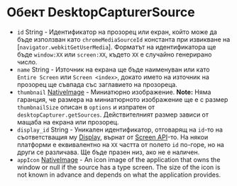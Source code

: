 # Обект DesktopCapturerSource

* `id` String - Идентификатор на прозорец или екран, който може да бъде използван като `chromeMediaSourceId` константа при извикване на [`navigator.webkitGetUserMedia`]. Форматът на идентификатора ще бъде `window:XX` или `screen:XX`, където `ХХ` е случайно генерирано число.
* `name` String - Източник на екрана ще бъде наименуван или като `Entire Screen` или `Screen <index>`, докато името на източник на прозорец ще съвпада със заглавието на прозореца.
* `thumbnail` [NativeImage](../native-image.md) - Миниатюрно изображение. **Note:** Няма гаранция, че размера на миниатюрното изображение ще е с размер `thumbnailSize` описан в `options` и изпратен от `desktopCapturer.getSources`. Действителният размер зависи от мащаба на екрана или прозорец.
* `display_id` String - Уникален идентификатор, отговарящ на `id`-то на съответстващия му [Display](display.md), върнат от [Screen API](../screen.md)-то. На някои платформи е еквивалентно на `XX` частта от полето `id` по-горе, но на други се различава. Ще бъде празен низ, ако не е наличен.
* `appIcon` [NativeImage](../native-image.md) - An icon image of the application that owns the window or null if the source has a type screen. The size of the icon is not known in advance and depends on what the application provides.
